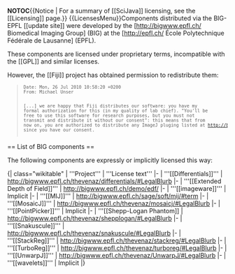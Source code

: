 __NOTOC__{{Notice | For a summary of [[SciJava]] licensing, see the [[Licensing]] page.}}
{{LicensesMenu}}Components distributed via the BIG-EPFL [[update site]] were developed by the [http://bigwww.epfl.ch/ Biomedical Imaging Group] (BIG) at the [http://epfl.ch/ École Polytechnique Fédérale de Lausanne] (EPFL). 

These components are licensed under proprietary terms, incompatible with the [[GPL]] and similar licenses.

However, the [[Fiji]] project has obtained permission to redistribute them:
<blockquote style="font-size: small"><pre>
Date: Mon, 26 Jul 2010 10:58:20 +0200
From: Michael Unser <michael.unser@epfl.ch>

[...] we are happy that Fiji distributes our software: you have
my formal authorization for this (in my quality of lab chief).
"You'll be free to use this software for research purposes,  but you
must not transmit and distribute it without our consent":  this means
that from now on, you are authorized to distribute any ImageJ pluging
listed at http://bigwww.epfl.ch/algorithms.html since you have our
consent.
</pre></blockquote>

== List of BIG components ==

The following components are expressly or implicitly licensed this way:

{| class="wikitable"
| '''Project'''
| '''License text'''
|-
| '''[[Differentials]]'''
| http://bigwww.epfl.ch/thevenaz/differentials/#LegalBlurb
|-
| '''[[Extended Depth of Field]]'''
| http://bigwww.epfl.ch/demo/edf/
|-
| '''[[imageware]]'''
| Implicit
|-
| '''[[MIJ]]'''
| http://bigwww.epfl.ch/sage/soft/mij/#term
|-
| '''[[MosaicJ]]'''
| http://bigwww.epfl.ch/thevenaz/mosaicj/#LegalBlurb
|-
| '''[[PointPicker]]'''
| Implicit
|-
| '''[[Shepp-Logan Phantom]]
| http://bigwww.epfl.ch/thevenaz/shepplogan/#LegalBlurb
|-
| '''[[Snakuscule]]'''
| http://bigwww.epfl.ch/thevenaz/snakuscule/#LegalBlurb
|-
| '''[[StackReg]]'''
| http://bigwww.epfl.ch/thevenaz/stackreg/#LegalBlurb
|-
| '''[[TurboReg]]'''
| http://bigwww.epfl.ch/thevenaz/turboreg/#LegalBlurb
|-
| '''[[UnwarpJ]]'''
| http://bigwww.epfl.ch/thevenaz/UnwarpJ/#LegalBlurb
|-
| '''[[wavelets]]'''
| Implicit
|}
